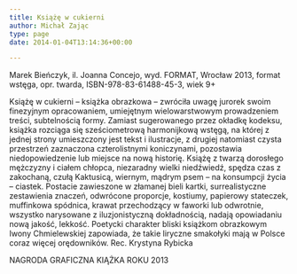 ```yaml
---
title: Książę w cukierni
author: Michał Zając
type: page
date: 2014-01-04T13:14:36+00:00

---
```

Marek Bieńczyk, il. Joanna Concejo, wyd. FORMAT, Wrocław 2013, format wstęga, opr. twarda, ISBN-978-83-61488-45-3, wiek 9+

Książę w cukierni &#8211; książka obrazkowa &#8211; zwróciła uwagę jurorek swoim finezyjnym opracowaniem, umiejętnym wielowarstwowym prowadzeniem treści, subtelnością formy. Zamiast sugerowanego przez okładkę kodeksu, książka rozciąga się sześciometrową harmonijkową wstęgą, na której z jednej strony umieszczony jest tekst i ilustracje, z drugiej natomiast czysta przestrzeń zaznaczona czterolistnymi koniczynami, pozostawia niedopowiedzenie lub miejsce na nową historię. Książę z twarzą dorosłego mężczyzny i ciałem chłopca, niezaradny wielki niedźwiedź, spędza czas z zakochaną, czułą Kaktusicą, wiernym, mądrym psem &#8211; na konsumpcji życia – ciastek. Postacie zawieszone w złamanej bieli kartki, surrealistyczne zestawienia znaczeń, odwrócone proporcje, kostiumy, papierowy stateczek, muffinkowa spódnica, krawat przechodzący w faworki lub odwrotnie, wszystko narysowane z iluzjonistyczną dokładnością, nadają opowiadaniu nową jakość, lekkość. Poetycki charakter bliski książkom obrazkowym Iwony Chmielewskiej zapowiada, że takie liryczne smakołyki mają w Polsce coraz więcej orędowników. Rec. Krystyna Rybicka

NAGRODA GRAFICZNA KIĄŻKA ROKU 2013